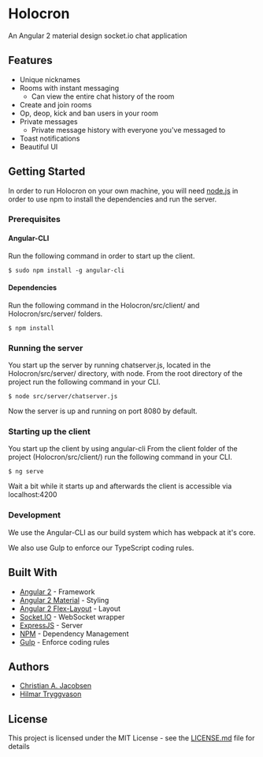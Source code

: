 # Holocron

An Angular 2 material design socket.io chat application

## Features

* Unique nicknames
* Rooms with instant messaging
    * Can view the entire chat history of the room
* Create and join rooms
* Op, deop, kick and ban users in your room
* Private messages
    * Private message history with everyone you've messaged to
* Toast notifications
* Beautiful UI

## Getting Started

In order to run Holocron on your own machine, you will need [node.js](https://nodejs.org/en/download/) in order to use npm to install the dependencies and run the server.

### Prerequisites

#### Angular-CLI

Run the following command in order to start up the client.

```
$ sudo npm install -g angular-cli
```

#### Dependencies

Run the following command in the Holocron/src/client/ and Holocron/src/server/ folders.

```
$ npm install
```

### Running the server

You start up the server by running chatserver.js, located in the Holocron/src/server/ directory, with node.
From the root directory of the project run the following command in your CLI.

```
$ node src/server/chatserver.js
```

Now the server is up and running on port 8080 by default.

### Starting up the client

You start up the client by using angular-cli
From the client folder of the project (Holocron/src/client/) run the following command in your CLI.

```
$ ng serve
```

Wait a bit while it starts up and afterwards the client is accessible via localhost:4200

### Development

We use the Angular-CLI as our build system which has webpack at it's core.

We also use Gulp to enforce our TypeScript coding rules.

## Built With
* [Angular 2](https://angular.io/) - Framework
* [Angular 2 Material](https://material.angular.io/) - Styling
* [Angular 2 Flex-Layout](https://github.com/angular/flex-layout) - Layout
* [Socket.IO](http://socket.io/) - WebSocket wrapper
* [ExpressJS](http://expressjs.com/) - Server
* [NPM](https://www.npmjs.com/) - Dependency Management
* [Gulp](http://gulpjs.com/) - Enforce coding rules

## Authors

* [Christian A. Jacobsen](https://github.com/ChristianJacobsen/)
* [Hilmar Tryggvason](https://github.com/Indexu/)

## License

This project is licensed under the MIT License - see the [LICENSE.md](LICENSE.md) file for details